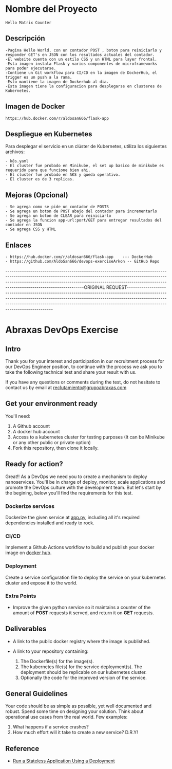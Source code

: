 # Nombre del Proyecto
    Hello Matrix Counter
    
## Descripción
    -Pagina Hello World, con un contador POST , boton para reiniciarlo y responder GET's en JSON con los resultados actuales del contador.
    -El website cuenta con un estilo CSS y un HTML para layer frontal.
    -Esta imagen instala Flask y varios componentes de microframeworks para poder ejecutarse.
    -Contiene un Git workflow para CI/CD en la imagen de DockerHub, el trigger es un push a la rama.
    -Esto mantiene la imagen de Dockerhub al dia.
    -Esta imagen tiene la configuracion para desplegarse en clusteres de Kubernetes.
    
## Imagen de Docker
    https://hub.docker.com/r/aldosan666/flask-app

## Despliegue en Kubernetes
Para desplegar el servicio en un clúster de Kubernetes, utiliza los siguientes archivos:

    - k8s.yaml
    - El cluster fue probado en Minikube, el set up basico de minikube es requerido para que funcione bien ahi.
    - El cluster fue probado en AKS y queda operativo.
    - El cluster es de 3 replicas.

## Mejoras (Opcional)

    - Se agrega como se pide un contador de POSTS
    - Se agrega un boton de POST abajo del contador para incrementarlo
    - Se agrega un boton de CLEAR para reiniciarlo
    - Se agrega la funcion app-url:port/GET para entregar resultados del contador en JSON
    - Se agrega CSS y HTML

## Enlaces

    - https://hub.docker.com/r/aldosan666/flask-app    --- DockerHub
    - https://github.com/AldoSan666/devops-exerciseArkon -- GitHub Repo


--------------------------------------------------------------------------------------------------------------------------------------------------------------------------------------------------------------------------------------------------------------------------------ORIGINAL REQUEST------------------------------------------------------------------------------------------------------------------------------------------------------------------------------------------------------------------------------------------------------------------------------------

# Abraxas DevOps Exercise

## Intro

Thank you for your interest and participation in our recruitment process for our DevOps Engineer position, to continue with the process we ask you to take the following technical test and share your result with us.

If you have any questions or comments during the test, do not hesitate to contact us by email at reclutamiento@grupoabraxas.com

## Get your environment ready

You'll need:

1. A Github account
2. A docker hub account
3. Access to a kubernetes cluster for testing purposes (It can be Minikube or any other public or private option)
4. Fork this repository, then clone it locally.

## Ready for action?

Great!!
As a DevOps we need you to create a mechanism to deploy nanoservices. You'll be in charge of deploy, monitor, scale applications and promote the DevOps culture with the development team. But let's start by the begining, below you'll find the requirements for this test.

### Dockerize services

Dockerize the given service at [app.py](app.py), including all it's required dependencies installed and ready to rock.

### CI/CD

Implement a Github Actions workflow to build and publish your docker image on [docker hub](https://hub.docker.com/).

### Deployment

Create a service configuration file to deploy the service on your kubernetes cluster and expose it to the world.

### Extra Points

- Improve the given python service so it maintains a counter of the amount of **POST** requests it served, and return it on **GET** requests.

## Deliverables

- A link to the public docker registry where the image is published.

- A link to your repository containing:

    1. The Dockerfile(s) for the image(s).
    2. The kubernetes file(s) for the service deployment(s). The deployment should be replicable on our kubernetes cluster.
    3. Optionally the code for the improved version of the service.

## General Guidelines

Your code should be as simple as possible, yet well documented and robust.
Spend some time on designing your solution. Think about operational use cases from the real world. Few examples:

1. What happens if a service crashes?
2. How much effort will it take to create a new service? D.R.Y!

## Reference

- [Run a Stateless Application Using a Deployment](https://kubernetes.io/docs/tasks/run-application/run-stateless-application-deployment/)

